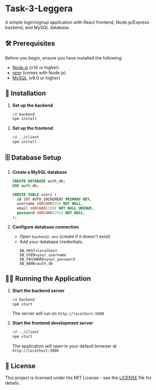 # Task-3-Leggera

A simple login/signup application with React frontend, Node.js/Express backend, and MySQL database.

## 🛠️ Prerequisites

Before you begin, ensure you have installed the following:

- [Node.js](https://nodejs.org/) (v14 or higher)
- [npm](https://www.npmjs.com/) (comes with Node.js)
- [MySQL](https://dev.mysql.com/downloads/mysql/) (v8.0 or higher)

## 🚀 Installation

1. **Set up the backend**
   ```bash
   cd backend
   npm install
   ```

2. **Set up the frontend**
   ```bash
   cd ../client
   npm install
   ```

## 🗄️ Database Setup

1. **Create a MySQL database**
   ```sql
   CREATE DATABASE auth_db;
   USE auth_db;
   
   CREATE TABLE users (
     id INT AUTO_INCREMENT PRIMARY KEY,
     username VARCHAR(50) NOT NULL,
     email VARCHAR(100) NOT NULL UNIQUE,
     password VARCHAR(255) NOT NULL, 
   );
   ```

2. **Configure database connection**
   - Open `backend/.env` (create if it doesn't exist)
   - Add your database credentials:
     ```
     DB_HOST=localhost
     DB_USER=your_username
     DB_PASSWORD=your_password
     DB_NAME=auth_db
     ```

## 🏃‍♂️ Running the Application

1. **Start the backend server**
   ```bash
   cd backend
   npm start
   ```
   The server will run on `http://localhost:5000`

2. **Start the frontend development server**
   ```bash
   cd ../client
   npm start
   ```
   The application will open in your default browser at `http://localhost:3000`

## 📝 License

This project is licensed under the MIT License - see the [LICENSE](LICENSE) file for details.